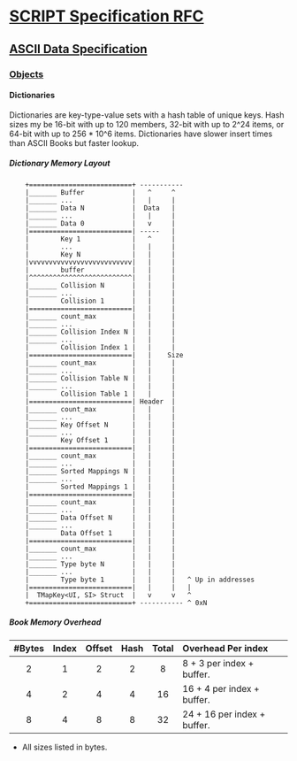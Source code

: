 # [SCRIPT Specification RFC](../../readme.md)

## [ASCII Data Specification](../readme.md)

### [Objects](readme.md)

#### Dictionaries

Dictionaries are key-type-value sets with a hash table of unique keys. Hash sizes my be 16-bit with up to 120 members, 32-bit with up to 2^24 items, or 64-bit with up to 256 * 10^6 items. Dictionaries have slower insert times than ASCII Books but faster lookup.

##### Dictionary Memory Layout

```AsciiArt
    +==========================+ -----------
    |_______ Buffer            |   ^     ^
    |_______ ...               |   |     |
    |_______ Data N            |  Data   |
    |_______ ...               |   |     |
    |_______ Data 0            |   v     |
    |==========================| -----   |
    |        Key 1             |   ^     |
    |        ...               |   |     |
    |        Key N             |   |     |
    |vvvvvvvvvvvvvvvvvvvvvvvvvv|   |     |
    |        buffer            |   |     |
    |^^^^^^^^^^^^^^^^^^^^^^^^^^|   |     |
    |_______ Collision N       |   |     |
    |_______ ...               |   |     |
    |        Collision 1       |   |     |
    |==========================|   |     |
    |_______ count_max         |   |     |
    |_______ ...               |   |     |
    |_______ Collision Index N |   |     |
    |_______ ...               |   |     |
    |        Collision Index 1 |   |     |
    |==========================|   |    Size
    |_______ count_max         |   |     |
    |_______ ...               |   |     |
    |_______ Collision Table N |   |     |
    |_______ ...               |   |     |
    |        Collision Table 1 |   |     |
    |==========================| Header  |
    |_______ count_max         |   |     |
    |_______ ...               |   |     |
    |_______ Key Offset N      |   |     |
    |_______ ...               |   |     |
    |        Key Offset 1      |   |     |
    |==========================|   |     |
    |_______ count_max         |   |     |
    |_______ ...               |   |     |
    |_______ Sorted Mappings N |   |     |
    |_______ ...               |   |     |
    |        Sorted Mappings 1 |   |     |
    |==========================|   |     |
    |_______ count_max         |   |     |
    |_______ ...               |   |     |
    |_______ Data Offset N     |   |     |
    |_______ ...               |   |     |
    |        Data Offset 1     |   |     |
    |==========================|   |     |
    |_______ count_max         |   |     |
    |_______ ...               |   |     |
    |_______ Type byte N       |   |     |
    |_______ ...               |   |     |
    |        Type byte 1       |   |     |   ^ Up in addresses
    |==========================|   |     |   |
    |  TMapKey<UI, SI> Struct  |   v     v   ^
    +==========================+ ----------- ^ 0xN
```

##### Book Memory Overhead

| #Bytes | Index | Offset | Hash  | Total | Overhead Per index |
|:------:|:-----:|:------:|:-----:|:-----:|:-------------------|
|    2   |   1   |    2   |   2   |   8   |  8 + 3  per index + buffer.|
|    4   |   2   |    4   |   4   |   16  | 16 + 4  per index + buffer.|
|    8   |   4   |    8   |   8   |   32  | 24 + 16 per index + buffer.|

* All sizes listed in bytes.
